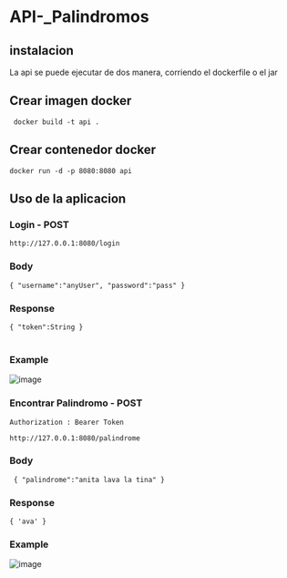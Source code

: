 # API-_Palindromos

## instalacion

La api se puede ejecutar de dos manera, corriendo el dockerfile o el jar

## Crear imagen docker

` docker build -t api .`


## Crear contenedor docker

` docker run -d -p 8080:8080 api `


## Uso de la aplicacion

### Login - POST

  `http://127.0.0.1:8080/login`
  
### Body
`
 {
  "username":"anyUser",
  "password":"pass"
 } 
 ` 
 ### Response
 
`
 {
  "token":String
 } 
 ` 
 <br><br>
### Example
![image](https://user-images.githubusercontent.com/51394121/200145046-fbdbf69e-59c2-4ab5-9bcc-290e0cd71e47.png)


### Encontrar Palindromo - POST
  
  `Authorization : Bearer Token`
  
  `http://127.0.0.1:8080/palindrome`
  
### Body
`
    {
       "palindrome":"anita lava la tina"
     }`
### Response

`{
'ava'
}`

 ### Example
![image](https://user-images.githubusercontent.com/51394121/200148246-5a4a47e8-8d5e-43ad-8bc2-a7094ecb40e7.png)
